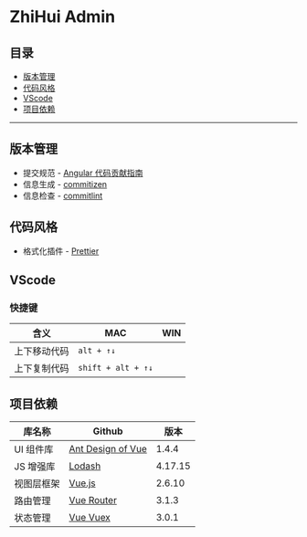 # ZhiHui Admin

## 目录

- [版本管理](#版本管理)
- [代码风格](#代码风格)
- [VScode](#VScode)
- [项目依赖](#项目依赖)

---

## 版本管理

- 提交规范 - [Angular 代码贡献指南](https://github.com/angular/angular.js/blob/master/DEVELOPERS.md#-git-commit-guidelines)
- 信息生成 - [commitizen](https://github.com/commitizen/cz-cli)
- 信息检查 - [commitlint](https://github.com/conventional-changelog/commitlint)

## 代码风格

- 格式化插件 - [Prettier](https://prettier.io/)

## VScode

### 快捷键

| 含义         | MAC                | WIN |
| ------------ | ------------------ | --- |
| 上下移动代码 | `alt + ↑↓`         |
| 上下复制代码 | `shift + alt + ↑↓` |

## 项目依赖

| 库名称     | Github                                                            | 版本    |
| ---------- | ----------------------------------------------------------------- | ------- |
| UI 组件库  | [Ant Design of Vue](https://www.antdv.com/docs/vue/introduce-cn/) | 1.4.4   |
| JS 增强库  | [Lodash](https://www.html.cn/doc/lodash/)                         | 4.17.15 |
| 视图层框架 | [Vue.js](https://cn.vuejs.org/)                                   | 2.6.10  |
| 路由管理   | [Vue Router](https://vuex.vuejs.org/zh/)                          | 3.1.3   |
| 状态管理   | [Vue Vuex](https://vuex.vuejs.org/zh/)                            | 3.0.1   |
